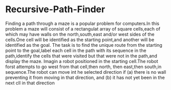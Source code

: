 # Recursive-Path-Finder
Finding a path through a maze is a popular problem for computers.In this problem a maze will consist of a rectangulat array of square cells,each of which may have walls on the north,south,east and/or west sides of the cells.One cell will be identified as the starting point,and another will be identified as the goal. The task is to find the unique route from the starting point to the goal,label each cell in the path with its sequence in the path,identify the cells that were visited but that were not in the path,and display the maze.
Imagin a robot positioned in the starting cell.The robot forst attempts to go west from that cell,then north,
then east,then south,in sequence.The robot can move int he selected direction if
(a) there is no wall preventing it from moving in that direction, and
(b) it has not yet been in the next cll in that direction
